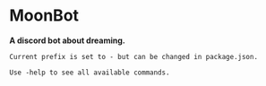 # MoonBot
**A discord bot about dreaming.**

``Current prefix is set to - but can be changed in package.json.``

``Use -help to see all available commands.``
